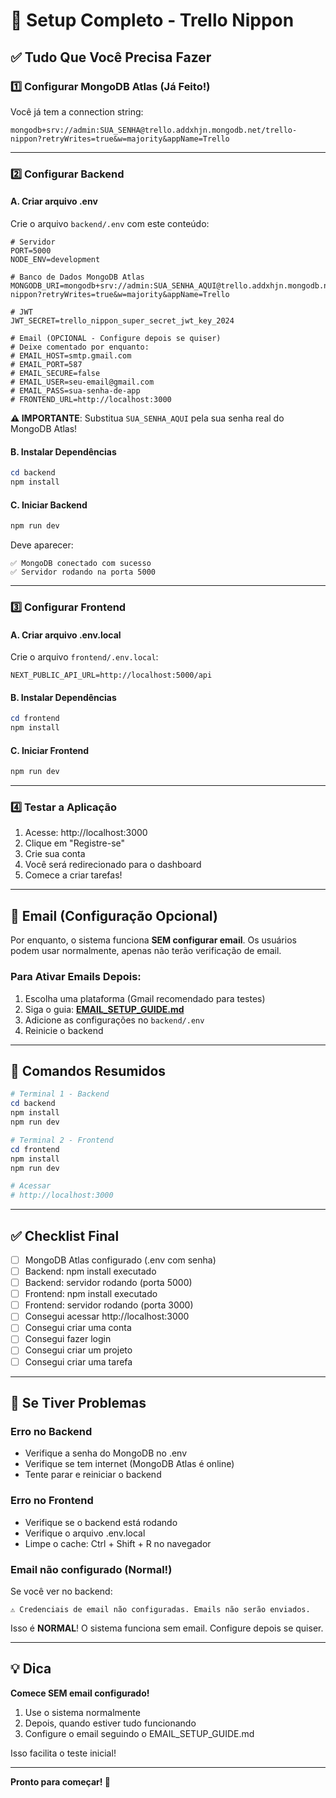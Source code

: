 # 🎯 Setup Completo - Trello Nippon

## ✅ Tudo Que Você Precisa Fazer

### 1️⃣ Configurar MongoDB Atlas (Já Feito!)

Você já tem a connection string:
```
mongodb+srv://admin:SUA_SENHA@trello.addxhjn.mongodb.net/trello-nippon?retryWrites=true&w=majority&appName=Trello
```

---

### 2️⃣ Configurar Backend

#### A. Criar arquivo .env

Crie o arquivo `backend/.env` com este conteúdo:

```env
# Servidor
PORT=5000
NODE_ENV=development

# Banco de Dados MongoDB Atlas
MONGODB_URI=mongodb+srv://admin:SUA_SENHA_AQUI@trello.addxhjn.mongodb.net/trello-nippon?retryWrites=true&w=majority&appName=Trello

# JWT
JWT_SECRET=trello_nippon_super_secret_jwt_key_2024

# Email (OPCIONAL - Configure depois se quiser)
# Deixe comentado por enquanto:
# EMAIL_HOST=smtp.gmail.com
# EMAIL_PORT=587
# EMAIL_SECURE=false
# EMAIL_USER=seu-email@gmail.com
# EMAIL_PASS=sua-senha-de-app
# FRONTEND_URL=http://localhost:3000
```

**⚠️ IMPORTANTE**: Substitua `SUA_SENHA_AQUI` pela sua senha real do MongoDB Atlas!

#### B. Instalar Dependências

```powershell
cd backend
npm install
```

#### C. Iniciar Backend

```powershell
npm run dev
```

Deve aparecer:
```
✅ MongoDB conectado com sucesso
✅ Servidor rodando na porta 5000
```

---

### 3️⃣ Configurar Frontend

#### A. Criar arquivo .env.local

Crie o arquivo `frontend/.env.local`:

```env
NEXT_PUBLIC_API_URL=http://localhost:5000/api
```

#### B. Instalar Dependências

```powershell
cd frontend
npm install
```

#### C. Iniciar Frontend

```powershell
npm run dev
```

---

### 4️⃣ Testar a Aplicação

1. Acesse: http://localhost:3000
2. Clique em "Registre-se"
3. Crie sua conta
4. Você será redirecionado para o dashboard
5. Comece a criar tarefas!

---

## 📧 Email (Configuração Opcional)

Por enquanto, o sistema funciona **SEM configurar email**. Os usuários podem usar normalmente, apenas não terão verificação de email.

### Para Ativar Emails Depois:

1. Escolha uma plataforma (Gmail recomendado para testes)
2. Siga o guia: **[EMAIL_SETUP_GUIDE.md](EMAIL_SETUP_GUIDE.md)**
3. Adicione as configurações no `backend/.env`
4. Reinicie o backend

---

## 🎯 Comandos Resumidos

```powershell
# Terminal 1 - Backend
cd backend
npm install
npm run dev

# Terminal 2 - Frontend
cd frontend
npm install
npm run dev

# Acessar
# http://localhost:3000
```

---

## ✅ Checklist Final

- [ ] MongoDB Atlas configurado (.env com senha)
- [ ] Backend: npm install executado
- [ ] Backend: servidor rodando (porta 5000)
- [ ] Frontend: npm install executado
- [ ] Frontend: servidor rodando (porta 3000)
- [ ] Consegui acessar http://localhost:3000
- [ ] Consegui criar uma conta
- [ ] Consegui fazer login
- [ ] Consegui criar um projeto
- [ ] Consegui criar uma tarefa

---

## 🐛 Se Tiver Problemas

### Erro no Backend
- Verifique a senha do MongoDB no .env
- Verifique se tem internet (MongoDB Atlas é online)
- Tente parar e reiniciar o backend

### Erro no Frontend
- Verifique se o backend está rodando
- Verifique o arquivo .env.local
- Limpe o cache: Ctrl + Shift + R no navegador

### Email não configurado (Normal!)
Se você ver no backend:
```
⚠️ Credenciais de email não configuradas. Emails não serão enviados.
```

Isso é **NORMAL**! O sistema funciona sem email. Configure depois se quiser.

---

## 💡 Dica

**Comece SEM email configurado!**

1. Use o sistema normalmente
2. Depois, quando estiver tudo funcionando
3. Configure o email seguindo o EMAIL_SETUP_GUIDE.md

Isso facilita o teste inicial!

---

**Pronto para começar! 🚀**

